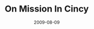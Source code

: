 ---
layout: message
category: message
series: "We Love Cincinnati"
title: "On Mission In Cincy"
date: 2009-08-09
audio-description: "Chuck Mingo shares what it looks like to be on mission in Cincinnati."
audio: "http://s3.amazonaws.com/crossroadsaudiomessages/WeLoveCincy6.mp3"
audio-title: "On Mission In Cincy"
audio-duration: "41&#58;23"
notes-description: " "
notes: "http://www.crossroads.net/players/media/hq/SN_08_08-09_09.pdf "
notes-title: "On Mission In Cincy (Study Notes)"
program-description: ""
program: "http://www.crossroads.net/players/media/hq/0808_09Program.pdf"
program-title: "On Mission In Cincy (Program)"
video-description: "Chuck Mingo shares what being on mission in Cincinnati looks like."
video-title: "On Mission In Cincy"
video: "https://s3.amazonaws.com/crossroadsvideomessages/WeLoveCincy6.mp4"
---